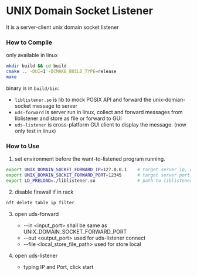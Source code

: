 # UNIX Domain Socket Listener
It is a server-client unix domain socket listener


### How to Compile
only available in linux
```bash
mkdir build && cd build
cmake .. -DUI=1 -DCMAKE_BUILD_TYPE=release
make
```

binary is in `build/bin`:
 - `liblistener.so` is lib to mock POSIX API and forward the unix-domian-socket message to server
 - `uds-forward` is server run in linux, collect and forward messages from liblistener and store as file or forward to GUI
 - `uds-listener` is cross-platform GUI client to display the message. (now only test in linux)

### How to Use
1. set environment before the want-to-listened program running.
```bash
export UNIX_DOMAIN_SOCKET_FORWARD_IP=127.0.0.1    # target server ip, default localhost
export UNIX_DOMAIN_SOCKET_FORWARD_PORT=12345      # target server port
export LD_PRELOAD=./liblistener.so                # path to liblistener.so
```

2. disable firewall if in rack
```bash
nft delete table ip filter
```

3. open uds-forward
   - --in <input_port>                shall be same as UNIX_DOMAIN_SOCKET_FORWARD_PORT
   - --out <output_port>              used for uds-listener connect
   - --file <local_store_file_path>   used for store local

4. open uds-listener
   - typing IP and Port, click start